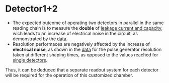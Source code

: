 # Detector1+2
- The expected outcome of operating two detectors in parallel in the same reading chain is to measure the **double** of [leakage current and capacity](Detectors1+2/Is_Ceq), wich leads to an increase of electrical noise in the circuit, as demonstrated by the [data](Detectors1+2/Is_Ceq/Data).
- Resolution performaces are negatively affected by the increase of **electrical noise**, as shown in the [data](Detectors1+2/Shaping_time/Data) for the pulse generator resolution taken at different shaping times, as opposed to the values reached for [single detectors](Single_detectors).
  
Thus, it can be deduced that a separate readout system for each detector will be required for the operation of this customized chamber.
